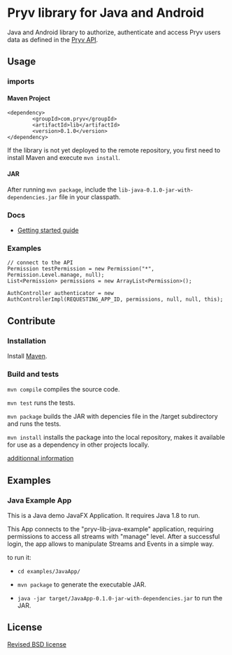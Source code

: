 # Pryv library for Java and Android

Java and Android library to authorize, authenticate and access Pryv users data as defined in the [Pryv API](http://api.pryv.com/).

## Usage

### imports

#### Maven Project

```
<dependency>
		<groupId>com.pryv</groupId>
		<artifactId>lib</artifactId>
		<version>0.1.0</version>
</dependency>
```

If the library is not yet deployed to the remote repository, you first need to install Maven and execute `mvn install`.

#### JAR

After running `mvn package`, include the `lib-java-0.1.0-jar-with-dependencies.jar` file in your classpath.

### Docs

- [Getting started guide](http://pryv.github.io/getting-started/java/)

### Examples

```
// connect to the API
Permission testPermission = new Permission("*", Permission.Level.manage, null);
List<Permission> permissions = new ArrayList<Permission>();
    
AuthController authenticator = new AuthControllerImpl(REQUESTING_APP_ID, permissions, null, null, this);
```


## Contribute

### Installation

Install [Maven](http://books.sonatype.com/mvnref-book/reference/installation-sect-maven-install.html).

### Build and tests

`mvn compile` compiles the source code.

`mvn test` runs the tests.

`mvn package` builds the JAR with depencies file in the /target subdirectory and runs the tests.

`mvn install` installs the package into the local repository, makes it available for use as a dependency in other projects locally.

[additionnal information](http://maven.apache.org/guides/getting-started/maven-in-five-minutes.html)



## Examples

### Java Example App

This is a Java demo JavaFX Application. It requires Java 1.8 to run.

This App connects to the "pryv-lib-java-example" application, requiring permissions to access all streams with "manage" level. After a successful login, the app allows to manipulate Streams and Events in a simple way.

to run it:

- `cd examples/JavaApp/` 

- `mvn package` to generate the executable JAR.

- `java -jar target/JavaApp-0.1.0-jar-with-dependencies.jar` to run the JAR.

## License

[Revised BSD license](https://github.com/pryv/documents/blob/master/license-bsd-revised.md)